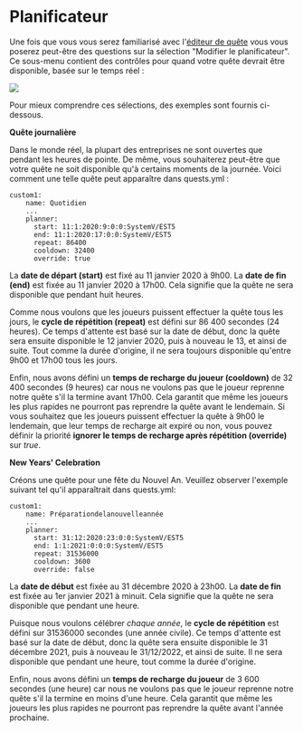 # Planificateur

Une fois que vous vous serez familiarisé avec l'[éditeur de quête](../setup/quests-editor.md) vous vous poserez peut-être des questions sur la sélection "Modifier le planificateur". Ce sous-menu contient des contrôles pour quand votre quête devrait être disponible, basée sur le temps réel :

![](https://camo.githubusercontent.com/07cea0e4af2b6bde23df1ada96f63d46b090cfe97a32b8889eb3599245245ff8/68747470733a2f2f692e696d6775722e636f6d2f7743374134396a2e706e67)

Pour mieux comprendre ces sélections, des exemples sont fournis ci-dessous.

**Quête journalière**

Dans le monde réel, la plupart des entreprises ne sont ouvertes que pendant les heures de pointe. De même, vous souhaiterez peut-être que votre quête ne soit disponible qu'à certains moments de la journée. Voici comment une telle quête peut apparaître dans quests.yml :

```
custom1:
    name: Quotidien
    ...
    planner:
      start: 11:1:2020:9:0:0:SystemV/EST5
      end: 11:1:2020:17:0:0:SystemV/EST5
      repeat: 86400
      cooldown: 32400
      override: true
```

La **date de départ (start)** est fixé au 11 janvier 2020 à 9h00. La **date de fin (end)** est fixée au 11 janvier 2020 à 17h00. Cela signifie que la quête ne sera disponible que pendant huit heures.

Comme nous voulons que les joueurs puissent effectuer la quête tous les jours, le **cycle de répétition (repeat)** est défini sur 86 400 secondes (24 heures). Ce temps d'attente est basé sur la date de début, donc la quête sera ensuite disponible le 12 janvier 2020, puis à nouveau le 13, et ainsi de suite. Tout comme la durée d'origine, il ne sera toujours disponible qu'entre 9h00 et 17h00 tous les jours.

Enfin, nous avons défini un **temps de recharge du joueur (cooldown)** de 32 400 secondes (9 heures) car nous ne voulons pas que le joueur reprenne notre quête s'il la termine avant 17h00. Cela garantit que même les joueurs les plus rapides ne pourront pas reprendre la quête avant le lendemain. Si vous souhaitez que les joueurs puissent effectuer la quête à 9h00 le lendemain, que leur temps de recharge ait expiré ou non, vous pouvez définir la priorité **ignorer le temps de recharge après répétition (override)** sur _true_.

**New Years' Celebration**

Créons une quête pour une fête du Nouvel An. Veuillez observer l'exemple suivant tel qu'il apparaîtrait dans quests.yml:

```
custom1:
    name: Préparationdelanouvelleannée
    ...
    planner:
      start: 31:12:2020:23:0:0:SystemV/EST5
      end: 1:1:2021:0:0:0:SystemV/EST5
      repeat: 31536000
      cooldown: 3600
      override: false
```

La **date de début** est fixée au 31 décembre 2020 à 23h00. La **date de fin** est fixée au 1er janvier 2021 à minuit. Cela signifie que la quête ne sera disponible que pendant une heure.

Puisque nous voulons célébrer _chaque année_, le **cycle de répétition** est défini sur 31536000 secondes (une année civile). Ce temps d'attente est basé sur la date de début, donc la quête sera ensuite disponible le 31 décembre 2021, puis à nouveau le 31/12/2022, et ainsi de suite. Il ne sera disponible que pendant une heure, tout comme la durée d'origine.

Enfin, nous avons défini un **temps de recharge du joueur** de 3 600 secondes (une heure) car nous ne voulons pas que le joueur reprenne notre quête s'il la termine en moins d'une heure. Cela garantit que même les joueurs les plus rapides ne pourront pas reprendre la quête avant l'année prochaine.
